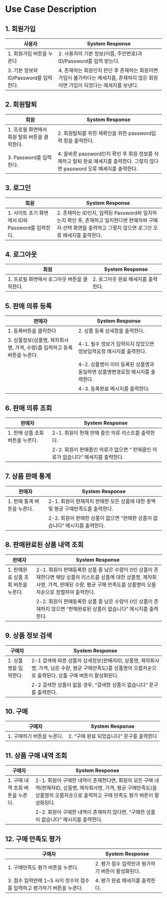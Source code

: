 # Use Case Description

## 1. 회원가입

| 사용자 | System Response |
| --- | --- |
| 1. 회원가입 버튼을 누른다 | 2. 사용자의 기본 정보(이름, 주민번호)과 ID/Password를 입력 받는다. |
| 3. 기본 정보와 ID/Password를 입력한다. | 4. 존재하는 회원인지 판단 후 존재하는 회원이면 가입이 불가하다는 메세지를, 존재하지 않은 회원이면 가입이 되었다는 메세지를 보낸다. |

## 2. 회원탈퇴

| 회원 | System Response |
| --- | --- |
| 1. 프로필 화면에서 회원 탈퇴 버튼을 클릭한다. | 2. 회원탈퇴를 위한 재확인을 위한 password입력 창을 출력한다. |
| 3. Password를 입력한다. | 4. 올바른 password인지 확인 후 회원 정보를 삭제하고 탈퇴 완료 메세지를 출력한다. 그렇지 않다면 password 오류 메세지를 출력한다. |

## 3. 로그인

| 회원 | System Response |
| --- | --- |
| 1. 사이트 초기 화면에서 ID와 Password를 입력한다. | 2. 존재하는 ID인지, 입력된 Password와 일치하는지 확인 후, 존재하고 일치한다면 판매자와 구매자 선택 화면을 출력하고 그렇지 않으면 로그인 오류 메세지를 출력한다. |

## 4. 로그아웃

| 회원 | System Response |
| --- | --- |
| 1. 프로필 화면에서 로그아웃 버튼을 클릭한다. | 2. 로그아웃 완료 메세지를 출력한다. |

## 5. 판매 의류 등록

| 판매자 | System Response |
| --- | --- |
| 1. 등록버튼을 클릭한다 | 2. 상품 등록 상세창을 출력한다. |
| 3. 상품정보(상품명, 제작회사명, 가격, 수량)를 입력하고 등록 버튼을 누른다. | 4-1. 필수 정보가 입력되지 않았으면 정보입력요청 메시지를 출력한다. |
|  | 4-2. 상품명이 이미 등록된 상품명과 동일하면 상품명변경요청 메시지를 출력한다. |
|  | 4-3. 등록완료 메시지를 출력한다. |

## 6. 판매 의류 조회

| 판매자 | System Response |
| --- | --- |
| 1. 판매 상품 조회 버튼을 누른다. | 2-1. 회원이 현재 판매 중인 의류 리스트를 출력한다. |
|  | 2-2. 회원이 판매중인 의류가 없으면 “ 판매중인 의류가 없습니다” 메세지를 출력한다. |

## 7. 상품 판매 통계

| 판매자 | System Response |
| --- | --- |
| 1. 판매 통계 버튼을 누른다. | 2-1. 회원이 현재까지 판매한 모든 상품에 대한 총액 및 평균 구매만족도를 출력한다. |
|  | 2-2. 회원이 판매한 상품이 없으면 “판매한 상품이 없습니다” 메시지를 출력한다. |

## 8. 판매완료된 상품 내역 조회

| 판매자 | System Response |
| --- | --- |
| 1. 판매완료 상품 조회 버튼을 누른다. | 2-1. 회원이 판매등록한 상품 중 남은 수량이 0인 상품이 존재한다면 해당 상품의 리스트를 상품에 대한 상품명, 제작회사명, 가격, 판매된 수량, 평균 구매 만족도를 상품명의 오름차순으로 정렬하여 출력한다. |
|  | 2-2. 회원이 판매등록한 상품 중 남은 수량이 0인 상품이 존재하지 않으면 “판매완료된 상품이 없습니다” 메시지를 출력한다. |

## 9. 상품 정보 검색

| 구매자 | System Response |
| --- | --- |
| 1. 상품명을 입력한다. | 2-1 검색에 따른 상품의 상세정보(판매자ID, 상품명, 제작회사명, 가격, 남은 수량, 평균 구매만족도)를 상품명의 오름차순으로 출력된다. 상품 구매 버튼이 활성화된다. |
|  | 2-2 검색한 상품이 없을 경우, “검색한 상품이 없습니다” 문구를 출력한다. |

## 10. 구매

| 구매자 | System Response |
| --- | --- |
| 1. 구매하기 버튼을 누른다. | 2.  “구매 완료 되었습니다” 문구를 출력한다 |

## 11. 상품 구매 내역 조회

| 구매자 | System Response |
| --- | --- |
| 1. 구매 내역 조회 버튼을 누른다. | 2-1. 회원이 구매한 내역이 존재한다면, 회원의 모든 구매 내역(판매자ID, 상품명, 제작회사명, 가격, 평균 구매만족도)을 상품명의 오름차순으로 출력하고 구매 만족도 평가 버튼이 활성화된다. |
|  | 2-2. 회원이 구매한 내역이 존재하지 않다면, “구매한 상품이 없습니다” 메시지를 출력한다. |

## 12. 구매 만족도 평가

| 구매자 | System Response |
| --- | --- |
| 1. 구매만족도 평가 버튼을 누른다. | 2. 평가 점수 입력란과 평가하기 버튼이 활성화된다. |
| 3. 점수 입력란에 1~5 사이 정수의 점수를 입력하고 평가하기 버튼을 누른다. | 4. 평가 완료 메세지를 출력한다. |